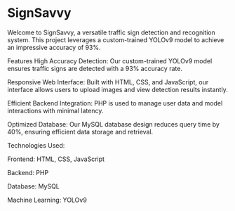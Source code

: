 # SignSavvy

Welcome to SignSavvy, a versatile traffic sign detection and recognition system. This project leverages a custom-trained YOLOv9 model to achieve an impressive accuracy of 93%.

Features
High Accuracy Detection: Our custom-trained YOLOv9 model ensures traffic signs are detected with a 93% accuracy rate.

Responsive Web Interface: Built with HTML, CSS, and JavaScript, our interface allows users to upload images and view detection results instantly.

Efficient Backend Integration: PHP is used to manage user data and model interactions with minimal latency.

Optimized Database: Our MySQL database design reduces query time by 40%, ensuring efficient data storage and retrieval.

Technologies Used:

Frontend: HTML, CSS, JavaScript

Backend: PHP

Database: MySQL

Machine Learning: YOLOv9
